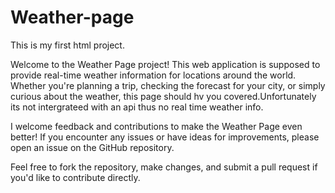 # Weather-page
This is my first html project.

Welcome to the Weather Page project! This web application is supposed to provide real-time weather information for locations around the world. Whether you're planning a trip, checking the forecast for your city, or simply curious about the weather, this page should hv you covered.Unfortunately its not intergrateed with an api thus no real time weather info.

I welcome feedback and contributions to make the Weather Page even better! If you encounter any issues or have ideas for improvements, please open an issue on the GitHub repository.

Feel free to fork the repository, make changes, and submit a pull request if you'd like to contribute directly.
